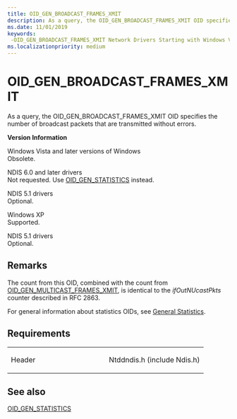 ```yaml
---
title: OID_GEN_BROADCAST_FRAMES_XMIT
description: As a query, the OID_GEN_BROADCAST_FRAMES_XMIT OID specifies the number of broadcast packets that are transmitted without errors.
ms.date: 11/01/2019
keywords: 
 -OID_GEN_BROADCAST_FRAMES_XMIT Network Drivers Starting with Windows Vista
ms.localizationpriority: medium
---
```


# OID\_GEN\_BROADCAST\_FRAMES\_XMIT


As a query, the OID\_GEN\_BROADCAST\_FRAMES\_XMIT OID specifies the number of broadcast packets that are transmitted without errors.

**Version Information**

<a href="" id="windows-vista-and-later-versions-of-windows"></a>Windows Vista and later versions of Windows  
Obsolete.

<a href="" id="ndis-6-0-and-later-drivers"></a>NDIS 6.0 and later drivers  
Not requested. Use [OID\_GEN\_STATISTICS](oid-gen-statistics.md) instead.

<a href="" id="ndis-5-1-drivers"></a>NDIS 5.1 drivers  
Optional.

<a href="" id="windows-xp"></a>Windows XP  
Supported.

<a href="" id="ndis-5-1-drivers"></a>NDIS 5.1 drivers  
Optional.

Remarks
-------

The count from this OID, combined with the count from [OID_GEN_MULTICAST_FRAMES_XMIT](oid-gen-multicast-frames-xmit.md), is identical to the *ifOutNUcastPkts* counter described in RFC 2863.

For general information about statistics OIDs, see [General Statistics](./ndis-general-statistics-oids.md).

Requirements
------------

<table>
<colgroup>
<col width="50%" />
<col width="50%" />
</colgroup>
<tbody>
<tr class="odd">
<td><p>Header</p></td>
<td>Ntddndis.h (include Ndis.h)</td>
</tr>
</tbody>
</table>

## See also


[OID\_GEN\_STATISTICS](oid-gen-statistics.md)

 


